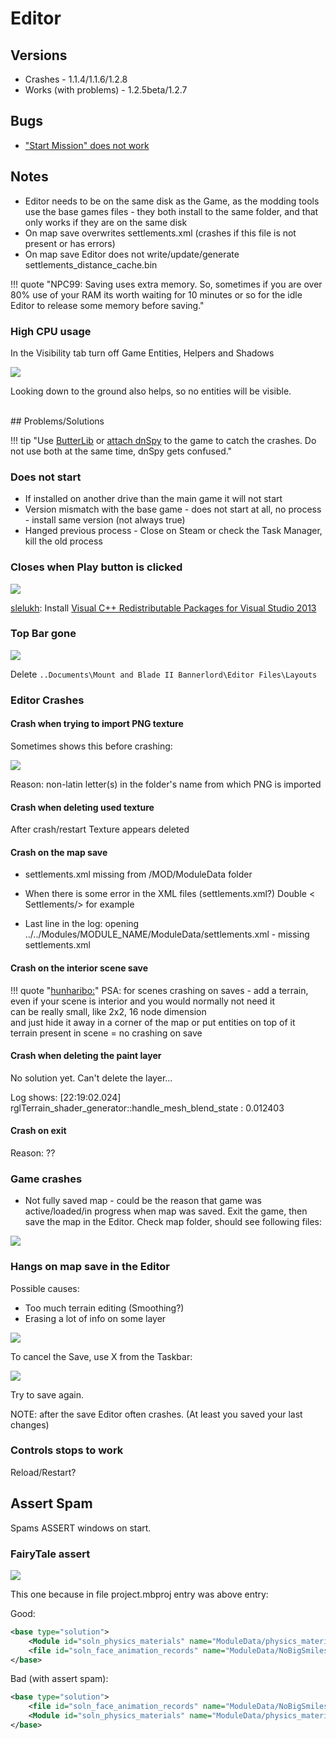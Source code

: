 # Editor

## Versions

- Crashes - 1.1.4/1.1.6/1.2.8
- Works (with problems) - 1.2.5beta/1.2.7


## Bugs

* ["Start Mission" does not work](https://forums.taleworlds.com/index.php?threads/v1-2-7-test-function-in-scene-creator-start-mission-dont-work.460937/)


## Notes

- Editor needs to be on the same disk as the Game, as the modding tools use the base games files - they both install to the same folder, and that only works if they are on the same disk
- On map save overwrites settlements.xml (crashes if this file is not present or has errors)
- On map save Editor does not write/update/generate settlements_distance_cache.bin

!!! quote "NPC99: Saving uses extra memory. So, sometimes if you are over 80% use of your RAM its worth waiting for 10 minutes or so for the idle Editor to release some memory before saving."


### High CPU usage

In the Visibility tab turn off Game Entities, Helpers and Shadows

![](/pics/B6B7BMC.png)

Looking down to the ground also helps, so no entities will be visible.

<br>
## Problems/Solutions


!!! tip "Use [ButterLib](/modules/mods_for_devs) or [attach dnSpy](/resources/dnspy) to the game to catch the crashes. Do not use both at the same time, dnSpy gets confused."

### Does not start

- If installed on another drive than the main game it will not start
- Version mismatch with the base game - does not start at all, no process - install same version (not always true)
- Hanged previous process - Close on Steam or check the Task Manager, kill the old process

### Closes when Play button is clicked

![](/pics/2403231933.png)

[slelukh](https://discord.com/channels/411286129317249035/677511186295685150/1217918112524140614): Install [Visual C++ Redistributable Packages for Visual Studio 2013](https://www.microsoft.com/en-us/download/details.aspx?id=40784)

### Top Bar gone

![](/pics/2411250838.png)

Delete `..Documents\Mount and Blade II Bannerlord\Editor Files\Layouts`

### Editor Crashes

#### Crash when trying to import PNG texture

Sometimes shows this before crashing:

![](/pics/2408301318.png)

Reason: non-latin letter(s) in the folder's name from which PNG is imported


#### Crash when deleting used texture

After crash/restart Texture appears deleted

#### Crash on the map save

- settlements.xml missing from /MOD/ModuleData folder

- When there is some error in the XML files (settlements.xml?)
    Double < Settlements/> for example

- Last line in the log: opening ../../Modules/MODULE_NAME/ModuleData/settlements.xml - missing settlements.xml

#### Crash on the interior scene save

!!! quote "[hunharibo:](https://discord.com/channels/411286129317249035/761302555308720148/1202691179896897536)"
    PSA: for scenes crashing on saves - add a terrain, even if your scene is interior and you would normally not need it<br>
    can be really small, like 2x2, 16 node dimension<br>
    and just hide it away in a corner of the map or put entities on top of it<br>
    terrain present in scene = no crashing on save

#### Crash when deleting the paint layer

No solution yet. Can't delete the layer...

Log shows: [22:19:02.024] rglTerrain_shader_generator::handle_mesh_blend_state : 0.012403

#### Crash on exit

Reason: ??

### Game crashes

- Not fully saved map - could be the reason that game was active/loaded/in progress when map was saved. Exit the game, then save the map in the Editor. Check map folder, should see following files:

![](/pics/VYlzH6c.png)


### Hangs on map save in the Editor

Possible causes:

- Too much terrain editing (Smoothing?)
- Erasing a lot of info on some layer

![](/pics/MMmqYCn.png)

To cancel the Save, use X from the Taskbar:

![](/pics/qOfC2xV.png)

Try to save again.

NOTE: after the save Editor often crashes. (At least you saved your last changes)


### Controls stops to work

Reload/Restart?


## Assert Spam

Spams ASSERT windows on start.

### FairyTale assert

![](/pics/2404120847.jpg)

This one because in file project.mbproj <file> entry was above <Module> entry:

Good:

``` xml
<base type="solution">
    <Module id="soln_physics_materials" name="ModuleData/physics_materials.xml" type="physics_material"/>
    <file id="soln_face_animation_records" name="ModuleData/NoBigSmiles.xml" type="face_animation_record" />
</base>
```

Bad (with assert spam):

``` xml
<base type="solution">
    <file id="soln_face_animation_records" name="ModuleData/NoBigSmiles.xml" type="face_animation_record" />
    <Module id="soln_physics_materials" name="ModuleData/physics_materials.xml" type="physics_material"/>
</base>
```

